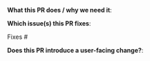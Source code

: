 <!--  Thanks for sending a pull request!  Here are some tips for you:

1. Ensure that your code follows our code conventions: https://github.com/gojek/feast/blob/master/docs/contributing.md#code-conventions
2. Run unit tests and ensure that they are passing: https://github.com/gojek/feast/blob/master/docs/contributing.md#running-unit-tests
3. If your change introduces any API changes, make sure to update the integration tests scripts here: https://github.com/gojek/feast/tree/master/tests/e2e
4. Make sure documentation is updated for your PR!
5. Make sure you have signed the CLA https://cla.developers.google.com/clas

-->

**What this PR does / why we need it**:

**Which issue(s) this PR fixes**:
<!--
*Automatically closes linked issue when PR is merged.
Usage: `Fixes #<issue number>`, or `Fixes (paste link of issue)`.
-->
Fixes #

**Does this PR introduce a user-facing change?**:
<!--
If no, just write "NONE" in the release-note block below.
If yes, a release note is required:
Enter your extended release note in the block below. If the PR requires additional action from users switching to the new release, include the string "action required".

For more information about release notes, see kubernetes' guide here:
http://git.k8s.io/community/contributors/guide/release-notes.md
-->
```release-note

```
